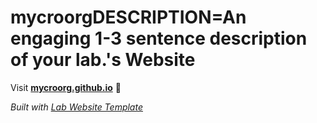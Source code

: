 
# mycroorgDESCRIPTION=An engaging 1-3 sentence description of your lab.'s Website

Visit **[mycroorg.github.io](https://mycroorg.github.io)** 🚀

_Built with [Lab Website Template](https://greene-lab.gitbook.io/lab-website-template-docs)_
